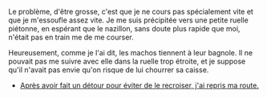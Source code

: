 Le problème, d'être grosse, c'est que je ne cours pas spécialement vite et que je m'essoufle assez vite. Je me suis précipitée vers une petite ruelle piétonne, en espérant que le nazillon, sans doute plus rapide que moi, n'était pas en train me de me courser.

Heureusement, comme je l'ai dit, les machos tiennent à leur bagnole. Il ne pouvait pas me suivre avec elle dans la ruelle trop étroite, et je suppose qu'il n'avait pas envie qu'on risque de lui chourrer sa caisse.

* [Après avoir fait un détour pour éviter de le recroiser, j'ai repris ma route.](continuer.md)

